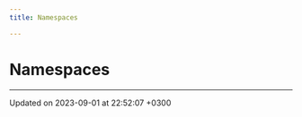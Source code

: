 ```yaml
---
title: Namespaces

---
```


# Namespaces







-------------------------------

Updated on 2023-09-01 at 22:52:07 +0300

